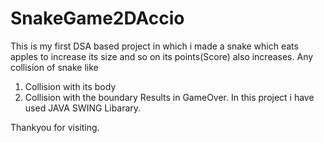 # SnakeGame2DAccio
This is my first DSA based project in which i made a snake which eats apples to increase its size and so on its points(Score) also increases. 
Any collision of snake like 
1. Collision with its body
2. Collision with the boundary
Results in GameOver.
In this project i have used JAVA SWING Libarary.

Thankyou for visiting.
